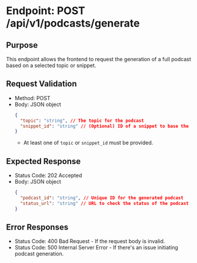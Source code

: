 # Endpoint: POST /api/v1/podcasts/generate

## Purpose
This endpoint allows the frontend to request the generation of a full podcast based on a selected topic or snippet.

## Request Validation
- Method: POST
- Body: JSON object
  ```json
  {
    "topic": "string", // The topic for the podcast
    "snippet_id": "string" // (Optional) ID of a snippet to base the podcast on
  }
  ```
  - At least one of `topic` or `snippet_id` must be provided.

## Expected Response
- Status Code: 202 Accepted
- Body: JSON object
  ```json
  {
    "podcast_id": "string", // Unique ID for the generated podcast
    "status_url": "string" // URL to check the status of the podcast generation
  }
  ```

## Error Responses
- Status Code: 400 Bad Request - If the request body is invalid.
- Status Code: 500 Internal Server Error - If there's an issue initiating podcast generation.
